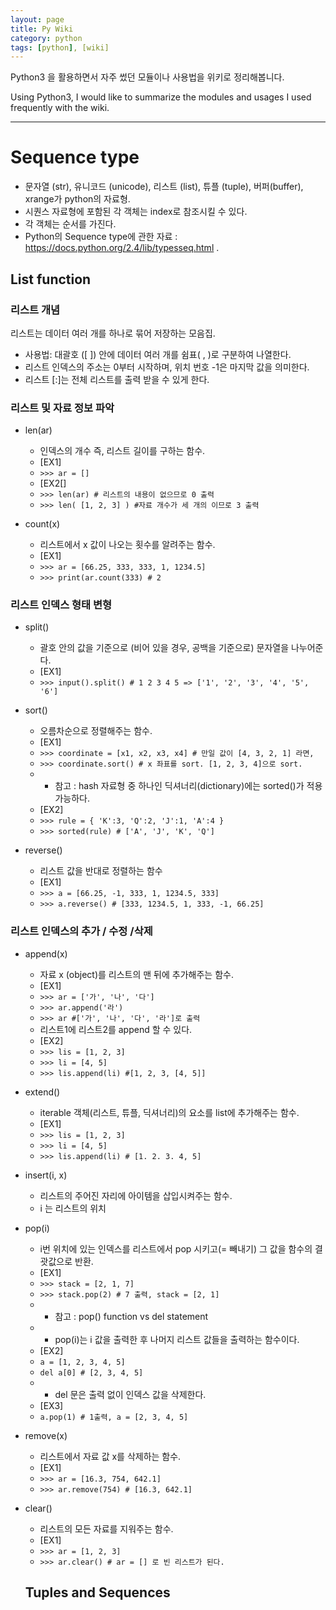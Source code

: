 ```yaml
---
layout: page
title: Py Wiki
category: python
tags: [python], [wiki]
---
```


Python3 을 활용하면서 자주 썼던 모듈이나 사용법을 위키로 정리해봅니다.

Using Python3, I would like to summarize the modules and usages I used frequently with the wiki.

---
# Sequence type
* 문자열 (str), 유니코드 (unicode), 리스트 (list), 튜플 (tuple), 버퍼(buffer), xrange가 python의 자료형.
* 시퀀스 자료형에 포함된 각 객체는 index로 참조시킬 수 있다.
* 각 객체는 순서를 가진다.
* Python의 Sequence type에 관한 자료 : https://docs.python.org/2.4/lib/typesseq.html .

## List function

### 리스트 개념
리스트는 데이터 여러 개를 하나로 묶어 저장하는 모음집.

* 사용법: 대괄호 ([ ]) 안에 데이터 여러 개를 쉼표( , )로 구분하여 나열한다.
* 리스트 인덱스의 주소는 0부터 시작하며, 위치 번호 -1은 마지막 값을 의미한다.
* 리스트 [:]는 전체 리스트를 출력 받을 수 있게 한다.

### 리스트 및 자료 정보 파악
- len(ar)
  - 인덱스의 개수 즉, 리스트 길이를 구하는 함수.
  - [EX1]
  - `>>> ar = []`
  - [EX2[]
  - `>>> len(ar) # 리스트의 내용이 없으므로 0 출력`
  - `>>> len( [1, 2, 3] ) #자료 개수가 세 개의 이므로 3 출력`

- count(x)
  - 리스트에서 x 값이 나오는 횟수를 알려주는 함수.
  - [EX1]
  - `>>> ar = [66.25, 333, 333, 1, 1234.5]`
  - `>>> print(ar.count(333) # 2`

### 리스트 인덱스 형태 변형
- split()
  -  괄호 안의 값을 기준으로 (비어 있을 경우, 공백을 기준으로) 문자열을 나누어준다.
  - [EX1]
  - `>>> input().split() # 1 2 3 4 5 => ['1', '2', '3', '4', '5', '6']`

- sort()
  - 오름차순으로 정렬해주는 함수.
  - [EX1]
  - `>>> coordinate = [x1, x2, x3, x4] # 만일 값이 [4, 3, 2, 1] 라면,`
  - `>>> coordinate.sort() # x 좌표를 sort. [1, 2, 3, 4]으로 sort.`  
  - * 참고 : hash 자료형 중 하나인 딕셔너리(dictionary)에는 sorted()가 적용 가능하다.
  - [EX2]
  - `>>> rule = { 'K':3, 'Q':2, 'J':1, 'A':4 }`
  - `>>> sorted(rule) # ['A', 'J', 'K', 'Q']`

- reverse()
  - 리스트 값을 반대로 정렬하는 함수
  - [EX1]
  - `>>> a = [66.25, -1, 333, 1, 1234.5, 333]`
  - `>>> a.reverse() # [333, 1234.5, 1, 333, -1, 66.25]`

### 리스트 인덱스의 추가 / 수정 /삭제
- append(x)
  - 자료 x (object)를 리스트의 맨 뒤에 추가해주는 함수.
  - [EX1]
  - `>>> ar = ['가', '나', '다']`
  - `>>> ar.append('라')`
  - `>>> ar #['가', '나', '다', '라']로 출력`
  - 리스트1에 리스트2를 append 할 수 있다.
  - [EX2]
  - `>>> lis = [1, 2, 3]`
  - `>>> li = [4, 5]`
  - `>>> lis.append(li) #[1, 2, 3, [4, 5]]`

- extend()
  - iterable 객체(리스트, 튜플, 딕셔너리)의 요소를 list에 추가해주는 함수.
  - [EX1]
  - `>>> lis = [1, 2, 3]`
  - `>>> li = [4, 5]`
  - `>>> lis.append(li) # [1. 2. 3. 4, 5]`

- insert(i, x)
    - 리스트의 주어진 자리에 아이템을 삽입시켜주는 함수.
    - i 는 리스트의 위치

- pop(i)
  - i번 위치에 있는 인덱스를 리스트에서 pop 시키고(= 빼내기) 그 값을 함수의 결괏값으로 반환.
  - [EX1]
  - `>>> stack = [2, 1, 7]`
  - `>>> stack.pop(2) # 7 출력, stack = [2, 1]`
  - * 참고 : pop() function vs del statement
  - * pop(i)는 i 값을 출력한 후 나머지 리스트 값들을 출력하는 함수이다.
  - [EX2]
  - `a = [1, 2, 3, 4, 5]`
  - `del a[0] # [2, 3, 4, 5]`
  - * del 문은 출력 없이 인덱스 값을 삭제한다.
  - [EX3]
  - `a.pop(1) # 1출력, a = [2, 3, 4, 5]`

- remove(x)
  - 리스트에서 자료 값 x를 삭제하는 함수.
  - [EX1]
  - `>>> ar = [16.3, 754, 642.1]`
  - `>>> ar.remove(754) # [16.3, 642.1]`

- clear()
  - 리스트의 모든 자료를 지워주는 함수.
  - [EX1]
  - `>>> ar = [1, 2, 3]`
  - `>>> ar.clear() # ar = [] 로 빈 리스트가 된다.`

  ## Tuples and Sequences
